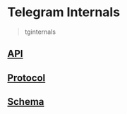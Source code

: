 # Telegram Internals
> tginternals

## [API](./api.md)

## [Protocol](./mtproto.md)

## [Schema](./schema.md)
